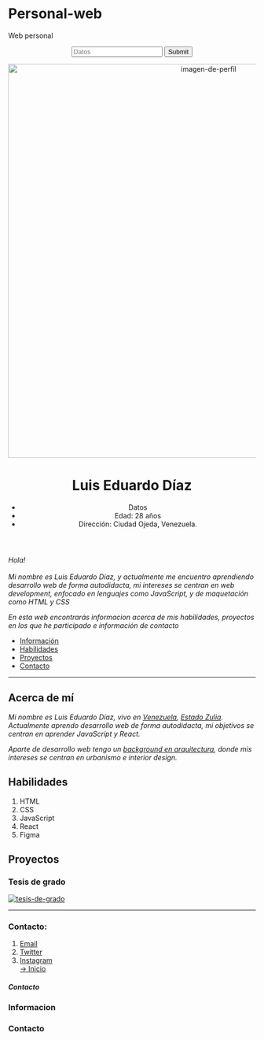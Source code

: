 # Personal-web
Web personal
<!DOCTYPE html>
<html lang="en-US">
  <head>
    <meta charset="UTF-8">
    <title>Portfolio</title>
    <link rel="stylesheet" type="text/css" href="styles.css">
  </head>
  <body>
    <header>
       <section class="boton-principal">
      <form action="url-where-you-want-to-submit-form-data">
        <input type="text" placeholder="Datos" required>
        <button type="submit">Submit</button>
      </form>
    </section>
      <a target="_blank" href="https://www.linkedin.com/in/luiseduardodiazv/"><img class="imagen-de-perfil" src="https://www.notion.so/image/https%3A%2F%2Fs3-us-west-2.amazonaws.com%2Fpublic.notion-static.com%2F42bdc3e0-7c8f-48b8-ba88-8497dcc0b36b%2Fphoto_2020-12-05_14-51-59.jpg?width=180&userId=2df478bb-ed80-4268-838b-761757425b08&cache=v2" width="800px" height="800px" alt="imagen-de-perfil"></a>
      <h1 class="encabezado-principal" id="top"><strong>Luis Eduardo Díaz</strong></h1>
      <side>
        <ul class="un-list">
          <li>Datos</li>
          <li>Edad: 28 años</li>
          <li>Dirección: Ciudad Ojeda, Venezuela.</li>
        </ul>
      </side>
    </header> 
      <!-- Mejorar mi presentación -->
    <main class="presentacion">
      <p><em>Hola!<br><br> Mi nombre es Luis Eduardo Díaz, y actualmente me encuentro aprendiendo desarrollo web de forma autodidacta, mi intereses se centran en web development, enfocado en lenguajes como JavaScript, y de maquetación como HTML y CSS</em></p>
      <p><em>En esta web encontrarás informacion acerca de mis habilidades, proyectos en los que he participado e información de contacto</em></p>
    </main>
    <nav>
      <ul class="un-list-dos">
        <li><a href="#informacion">Información</a></li>
        <li><a href="#habilidades">Habilidades</a></li>
        <li><a href="#proyectos">Proyectos</a></li>
        <li><a href="#contacto">Contacto</a></li>
      </ul>
    </nav>
    <hr>
    <section>
      <article>
        <h2 class="informacion">Acerca de mí</h2>
        <p class="descripcion-uno"><em>Mi nombre es Luis Eduardo Díaz, vivo en <u>Venezuela</u>, <a target="_blank" href="https://www.instagram.com/p/CUiMed4lFDS/">Estado Zulia</a>. Actualmente aprendo desarrollo web de forma autodidacta, mi objetivos se centran en aprender JavaScript y React.</em></p>
        <!-- mejorar redaccion de la presentacion -->
        <p class="descripcion-dos"><em>Aparte de desarrollo web tengo un <u>background en arquitectura</u>, donde mis intereses se centran en urbanismo e interior design.</em></p>
      </article>
    </section>
    <section>
      <article>
        <h2 id="habilidades">Habilidades</h2>
        <ol class="list-ord-1">
          <li>HTML</li>
          <li>CSS</li>
          <li>JavaScript</li>
          <li>React</li>
          <li>Figma</li>
        </ol>
      </article>
    </section>
    <section>
      <article>
        <h2 id="proyectos">Proyectos</h2>
        <h3 class="tesis">Tesis de grado</h3>
        <a target="_blank" href="#"><img src="" alt="tesis-de-grado"></a>
      </article>
    </section>
    <footer>
      <!-- agregar un encabezado -->
      <hr>
      <h3 class="contacto">Contacto:</h3>
        <ol class="ult-list">
          <li><a target="_blank" href="https://mail.google.com/mail/u/0/#inbox">Email</a></li>
          <li><a target="_blank" href="https://twitter.com/naval/status/1002103360646823936">Twitter</a></li>
          <li><a target="_blank" href="https://www.instagram.com/luiseduardodvz/">Instagram</a></li>
          <!-- arreglar este "inicio" -->
          <a href="#top">-> Inicio</a>
        </ol>
    </footer>
    <!-- padding and margin -->
    <h5 class="texto-incrustado">Contacto</h5>
    <div class="box black-box">
      <h3 class="box caja-amarilla">Informacion</h3>
      <h3 class="box caja-azul">Contacto</h3>
    </div>
    <!-- padding and margin -->
  </body>
</html>
